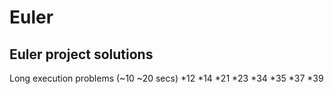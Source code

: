 # Euler

## Euler project solutions

Long execution problems (~10 ~20 secs)
*12
*14
*21
*23
*34
*35
*37
*39
